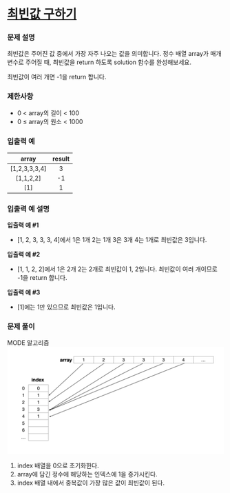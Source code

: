 # **[최빈값 구하기](https://school.programmers.co.kr/learn/courses/30/lessons/120812)**

### **문제 설명**

최빈값은 주어진 값 중에서 가장 자주 나오는 값을 의미합니다. 정수 배열 array가 매개변수로 주어질 때, 최빈값을 return 하도록 solution 함수를 완성해보세요. 

최빈값이 여러 개면 -1을 return 합니다.


### **제한사항**


* 0 < array의 길이 < 100
* 0 ≤ array의 원소 < 1000



### **입출력 예**
|array|result|
|:--:|:--:|
|[1,2,3,3,3,4]|3|
|[1,1,2,2]|-1|
|[1]|1|



### **입출력 예 설명**
**입출력 예 #1**
* [1, 2, 3, 3, 3, 4]에서 1은 1개 2는 1개 3은 3개 4는 1개로 최빈값은 3입니다.


**입출력 예 #2**
* [1, 1, 2, 2]에서 1은 2개 2는 2개로 최빈값이 1, 2입니다. 최빈값이 여러 개이므로 -1을 return 합니다.


**입출력 예 #3**
* [1]에는 1만 있으므로 최빈값은 1입니다.



### **문제 풀이**
MODE 알고리즘
![MODE 알고리즘 원리](image.png)
1) index 배열을 0으로 초기화한다.
2) array에 담긴 정수에 해당하는 인덱스에 1을 증가시킨다.
3) index 배열 내에서 중복값이 가장 많은 값이 최빈값이 된다.